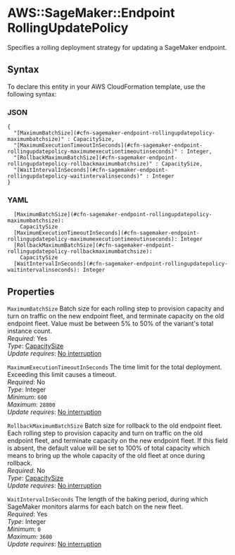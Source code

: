 # AWS::SageMaker::Endpoint RollingUpdatePolicy<a name="aws-properties-sagemaker-endpoint-rollingupdatepolicy"></a>

Specifies a rolling deployment strategy for updating a SageMaker endpoint\.

## Syntax<a name="aws-properties-sagemaker-endpoint-rollingupdatepolicy-syntax"></a>

To declare this entity in your AWS CloudFormation template, use the following syntax:

### JSON<a name="aws-properties-sagemaker-endpoint-rollingupdatepolicy-syntax.json"></a>

```
{
  "[MaximumBatchSize](#cfn-sagemaker-endpoint-rollingupdatepolicy-maximumbatchsize)" : CapacitySize,
  "[MaximumExecutionTimeoutInSeconds](#cfn-sagemaker-endpoint-rollingupdatepolicy-maximumexecutiontimeoutinseconds)" : Integer,
  "[RollbackMaximumBatchSize](#cfn-sagemaker-endpoint-rollingupdatepolicy-rollbackmaximumbatchsize)" : CapacitySize,
  "[WaitIntervalInSeconds](#cfn-sagemaker-endpoint-rollingupdatepolicy-waitintervalinseconds)" : Integer
}
```

### YAML<a name="aws-properties-sagemaker-endpoint-rollingupdatepolicy-syntax.yaml"></a>

```
  [MaximumBatchSize](#cfn-sagemaker-endpoint-rollingupdatepolicy-maximumbatchsize): 
    CapacitySize
  [MaximumExecutionTimeoutInSeconds](#cfn-sagemaker-endpoint-rollingupdatepolicy-maximumexecutiontimeoutinseconds): Integer
  [RollbackMaximumBatchSize](#cfn-sagemaker-endpoint-rollingupdatepolicy-rollbackmaximumbatchsize): 
    CapacitySize
  [WaitIntervalInSeconds](#cfn-sagemaker-endpoint-rollingupdatepolicy-waitintervalinseconds): Integer
```

## Properties<a name="aws-properties-sagemaker-endpoint-rollingupdatepolicy-properties"></a>

`MaximumBatchSize`  <a name="cfn-sagemaker-endpoint-rollingupdatepolicy-maximumbatchsize"></a>
Batch size for each rolling step to provision capacity and turn on traffic on the new endpoint fleet, and terminate capacity on the old endpoint fleet\. Value must be between 5% to 50% of the variant's total instance count\.  
*Required*: Yes  
*Type*: [CapacitySize](aws-properties-sagemaker-endpoint-capacitysize.md)  
*Update requires*: [No interruption](https://docs.aws.amazon.com/AWSCloudFormation/latest/UserGuide/using-cfn-updating-stacks-update-behaviors.html#update-no-interrupt)

`MaximumExecutionTimeoutInSeconds`  <a name="cfn-sagemaker-endpoint-rollingupdatepolicy-maximumexecutiontimeoutinseconds"></a>
The time limit for the total deployment\. Exceeding this limit causes a timeout\.  
*Required*: No  
*Type*: Integer  
*Minimum*: `600`  
*Maximum*: `28800`  
*Update requires*: [No interruption](https://docs.aws.amazon.com/AWSCloudFormation/latest/UserGuide/using-cfn-updating-stacks-update-behaviors.html#update-no-interrupt)

`RollbackMaximumBatchSize`  <a name="cfn-sagemaker-endpoint-rollingupdatepolicy-rollbackmaximumbatchsize"></a>
Batch size for rollback to the old endpoint fleet\. Each rolling step to provision capacity and turn on traffic on the old endpoint fleet, and terminate capacity on the new endpoint fleet\. If this field is absent, the default value will be set to 100% of total capacity which means to bring up the whole capacity of the old fleet at once during rollback\.  
*Required*: No  
*Type*: [CapacitySize](aws-properties-sagemaker-endpoint-capacitysize.md)  
*Update requires*: [No interruption](https://docs.aws.amazon.com/AWSCloudFormation/latest/UserGuide/using-cfn-updating-stacks-update-behaviors.html#update-no-interrupt)

`WaitIntervalInSeconds`  <a name="cfn-sagemaker-endpoint-rollingupdatepolicy-waitintervalinseconds"></a>
The length of the baking period, during which SageMaker monitors alarms for each batch on the new fleet\.  
*Required*: Yes  
*Type*: Integer  
*Minimum*: `0`  
*Maximum*: `3600`  
*Update requires*: [No interruption](https://docs.aws.amazon.com/AWSCloudFormation/latest/UserGuide/using-cfn-updating-stacks-update-behaviors.html#update-no-interrupt)